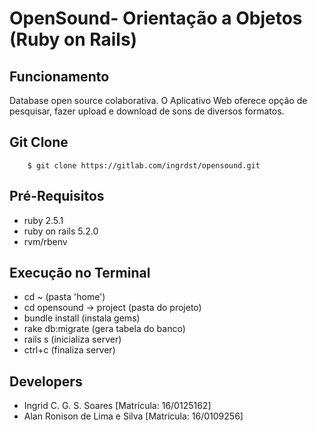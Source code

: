 # OpenSound- Orientação a Objetos (Ruby on Rails)

## Funcionamento

Database open source colaborativa. O Aplicativo Web oferece opção de pesquisar, fazer upload e download de sons de diversos formatos.

## Git Clone

```
    $ git clone https://gitlab.com/ingrdst/opensound.git
```

## Pré-Requisitos

* ruby 2.5.1
* ruby on rails 5.2.0
* rvm/rbenv

## Execução no Terminal

* cd ~ (pasta 'home')
* cd opensound -> project (pasta do projeto)
* bundle install (instala gems)
* rake db:migrate (gera tabela do banco)
* rails s (inicializa server)
* ctrl+c (finaliza server)

## Developers

* Ingrid C. G. S. Soares [Matrícula: 16/0125162]
* Alan Ronison de Lima e Silva [Matrícula: 16/0109256]

